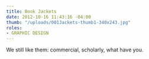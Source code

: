 ```yaml
---
title: Book Jackets
date: 2012-10-16 11:43:16 -04:00
thumb: "/uploads/001Jackets-thumb1-340x243.jpg"
roles:
- GRAPHIC DESIGN
---
```

We still like them: commercial, scholarly, what have you.
